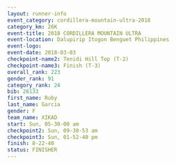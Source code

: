 ```yaml
---
layout: runner-info 
event_category: cordillera-mountain-ultra-2018 
category_km: 26K 
event-title: 2018 CORDILLERA MOUNTAIN ULTRA 
event-location: Dalupirip Itogon Benguet Philippines 
event-logo: 
event-date: 2018-03-03 
checkpoint-name2: Tenidi Hill Top (T-2) 
checkpoint-name3: Finish (T-3) 
overall_rank: 223
gender_rank: 91
category_rank: 24
bib: 26133
first_name: Ruby
last_name: Garcia
gender: F
team_name: XIKAD
start: Sun, 05-30-00 am
checkpoint2: Sun, 09-30-53 am
checkpoint3: Sun, 01-52-40 pm
finish: 8-22-40
status: FINISHER
---
```

